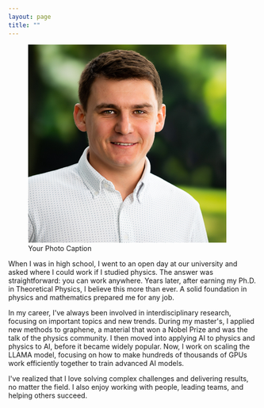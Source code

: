 ```yaml
---
layout: page
title: ""
---
```


<figure>
  <img src="assets/images/dboyda_image.jpg" alt="Your Photo">
  <figcaption>Your Photo Caption</figcaption>
</figure>

When I was in high school, I went to an open day at our university and asked where I could work if I studied physics. The answer was straightforward: you can work anywhere. Years later, after earning my Ph.D. in Theoretical Physics, I believe this more than ever. A solid foundation in physics and mathematics prepared me for any job.

In my career, I've always been involved in interdisciplinary research, focusing on important topics and new trends. During my master's, I applied new methods to graphene, a material that won a Nobel Prize and was the talk of the physics community. I then moved into applying AI to physics and physics to AI, before it became widely popular. Now, I work on scaling the LLAMA model, focusing on how to make hundreds of thousands of GPUs work efficiently together to train advanced AI models.

I've realized that I love solving complex challenges and delivering results, no matter the field. I also enjoy working with people, leading teams, and helping others succeed.
